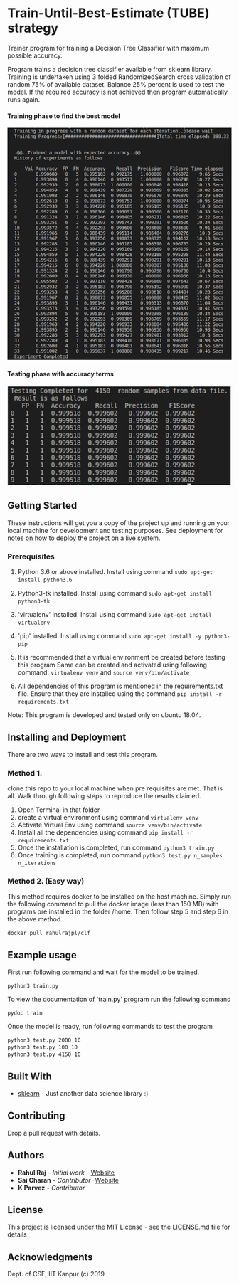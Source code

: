 # Train-Until-Best-Estimate (TUBE) strategy

Trainer program for training a Decision Tree Classifier with maximum possible accuracy.

Program trains a decision tree classifier available from sklearn library.
Training is undertaken using 3 folded RandomizedSearch cross validation of 
random 75% of available dataset. Balance 25% percent is used to test the model.
If the required accuracy is not achieved then program automatically runs again.

#### Training phase to find the best model

![Training in progress _ pic](/imgs/training_bestaccbestFN.png?raw=true "Training phase to find the best model")

#### Testing phase with accuracy terms
![test_ pic](/imgs/testingphase.png?raw=true "Test phase to find the best model")

## Getting Started

These instructions will get you a copy of the project up and running on your local machine for development and testing purposes. See deployment for notes on how to deploy the project on a live system.

### Prerequisites

1. Python 3.6 or above installed. Install using command
    `sudo apt-get install python3.6`
2. Python3-tk installed. Install using command 
    `sudo apt-get install python3-tk`
3. 'virtualenv' installed. Install using command 
    `sudo apt-get install virtualenv`
4. 'pip' installed. Install using command 
    `sudo apt-get install -y python3-pip`

5. It is recommended that a virtual environment be created before testing this program Same can be created and activated using following command: `virtualenv venv` and `source venv/bin/activate`

6. All dependencies of this program is mentioned in the requirements.txt file.
Ensure that they are installed using the command `pip install -r requirements.txt`

Note: This program is developed and tested only on ubuntu 18.04.

## Installing and Deployment

There are two ways to install and test this program.

### Method 1.

clone this repo to your local machine when pre requisites are met. That is all. Walk through following 
steps to reproduce the results claimed.

1. Open Terminal in that folder
2. create a virtual environment using command `virtualenv venv`
3. Activate Virtual Env using command `source venv/bin/activate`
4. Install all the dependencies using command `pip install -r requirements.txt`
5. Once the installation is completed, run command `python3 train.py`
6. Once training is completed, run command `python3 test.py n_samples n_iterations`

### Method 2. (Easy way)
This method requires docker to be installed on the host machine. Simply run the following 
command to pull the docker image (less than 150 MB) with programs pre installed in the folder /home. Then follow 
step 5 and step 6 in the above method.

```
docker pull rahulrajpl/clf
```

## Example usage

First run following command and wait for the model to be trained.
```
python3 train.py
```

To view the documentation of 'train.py' program run the following command
```
pydoc train
```

Once the model is ready, run following commands to test the program
```
python3 test.py 2000 10
python3 test.py 100 10
python3 test.py 4150 10
```

## Built With

* [sklearn](https://scikit-learn.org/stable/) - Just another data science library :)

## Contributing

Drop a pull request with details.

## Authors

* **Rahul Raj** - *Initial work* - [Website](https://randomwalk.in)
* **Sai Charan** - *Contributor* -[Website](http://pvsaicharan.in/)
* **K Parvez** - *Contributor*

## License

This project is licensed under the MIT License - see the [LICENSE.md](LICENSE.md) file for details

## Acknowledgments

Dept. of CSE,
IIT Kanpur (c) 2019

